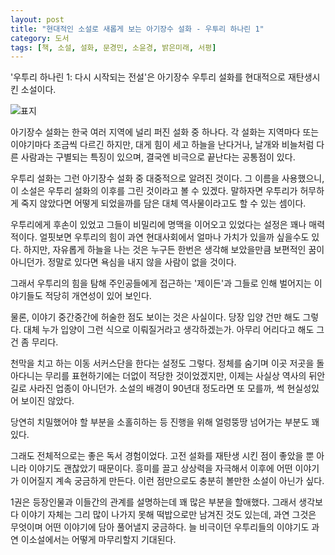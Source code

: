 ```yaml
---
layout: post
title: "현대적인 소설로 새롭게 보는 아기장수 설화 - 우투리 하나린 1"
category: 도서
tags: [책, 소설, 설화, 문경민, 소윤경, 밝은미래, 서평]
---
```


'우투리 하나린 1: 다시 시작되는 전설'은
아기장수 우투리 설화를 현대적으로 재탄생시킨 소설이다.

![표지](https://lh3.googleusercontent.com/BwPnyJltmgOKnXFAqGmGBzruoXIX7EJVIfSLCZmW9xVIbrYugWCzG-mk_NQSpmXf4Zi7QJFvI1RdWA=s480)

아기장수 설화는 한국 여러 지역에 널리 퍼진 설화 중 하나다.
각 설화는 지역마다 또는 이야기마다 조금씩 다르긴 하지만,
대게 힘이 세고 하늘을 난다거나, 날개와 비늘처럼 다른 사람과는 구별되는 특징이 있으며,
결국엔 비극으로 끝난다는 공통점이 있다.

우투리 설화는 그런 아기장수 설화 중 대중적으로 알려진 것이다.
그 이름을 사용했으니, 이 소설은 우투리 설화의 이후를 그린 것이라고 볼 수 있겠다.
말하자면 우투리가 허무하게 죽지 않았다면 어떻게 되었을까를 담은 대체 역사물이라고도 할 수 있는 셈이다.

우투리에게 후손이 있었고 그들이 비밀리에 명맥을 이어오고 있었다는 설정은 꽤나 매력적이다.
얼핏보면 우투리의 힘이 과연 현대사회에서 얼마나 가치가 있을까 싶을수도 있다.
하지만, 자유롭게 하늘을 나는 것은 누구든 한번은 생각해 보았을만큼 보편적인 꿈이 아니던가.
정말로 있다면 욕심을 내지 않을 사람이 없을 것이다.

그래서 우투리의 힘을 탐해 주인공들에게 접근하는 '제이든'과
그들로 인해 벌어지는 이야기들도 적당히 개연성이 있어 보인다.

물론, 이야기 중간중간에 허술한 점도 보이는 것은 사실이다.
당장 입양 건만 해도 그렇다.
대체 누가 입양이 그런 식으로 이뤄질거라고 생각하겠는가.
아무리 어리다고 해도 그건 좀 무리다.

천막을 치고 하는 이동 서커스단을 한다는 설정도 그렇다.
정체를 숨기며 이곳 저곳을 돌아다니는 무리를 표현하기에는 더없이 적당한 것이었겠지만,
이제는 사실상 역사의 뒤안길로 사라진 업종이 아니던가.
소설의 배경이 90년대 정도라면 또 모를까, 썩 현실성있어 보이진 않았다.

당연히 치밀했어야 할 부분을 소홀히하는 등 진행을 위해 얼렁뚱땅 넘어가는 부분도 꽤 있다.

그래도 전체적으로는 좋은 독서 경험이었다.
고전 설화를 재탄생 시킨 점이 좋았을 뿐 아니라 이야기도 괜찮았기 때문이다.
흥미를 끌고 상상력을 자극해서 이후에 어떤 이야기가 이어질지 계속 궁금하게 만든다.
이런 점만으로도 충분히 볼만한 소설이 아닌가 싶다.

1권은 등장인물과 이들간의 관계를 설명하는데 꽤 많은 부분을 할애했다.
그래서 생각보다 이야기 자체는 그리 많이 나가지 못해 떡밥으로만 남겨진 것도 있는데,
과연 그것은 무엇이며 어떤 이야기에 담아 풀어낼지 궁금하다.
늘 비극이던 우투리들의 이야기도 과연 이소설에서는 어떻게 마무리할지 기대된다.
